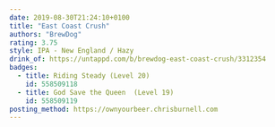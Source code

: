 ```yaml
---
date: 2019-08-30T21:24:10+0100
title: "East Coast Crush"
authors: "BrewDog"
rating: 3.75
style: IPA - New England / Hazy
drink_of: https://untappd.com/b/brewdog-east-coast-crush/3312354
badges:
  - title: Riding Steady (Level 20)
    id: 558509118
  - title: God Save the Queen  (Level 19)
    id: 558509119
posting_method: https://ownyourbeer.chrisburnell.com
---
```

